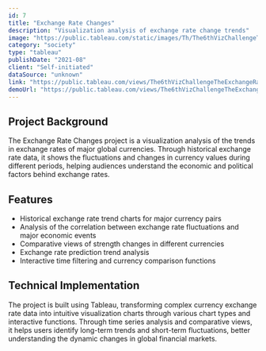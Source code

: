 ```yaml
---
id: 7
title: "Exchange Rate Changes"
description: "Visualization analysis of exchange rate change trends"
image: "https://public.tableau.com/static/images/Th/The6thVizChallengeTheExchangeRate/sheet0/1_rss.png"
category: "society"
type: "tableau"
publishDate: "2021-08"
client: "Self-initiated"
dataSource: "unknown"
link: "https://public.tableau.com/views/The6thVizChallengeTheExchangeRate/sheet0"
demoUrl: "https://public.tableau.com/views/The6thVizChallengeTheExchangeRate/sheet0"
---
```


## Project Background

The Exchange Rate Changes project is a visualization analysis of the trends in exchange rates of major global currencies. Through historical exchange rate data, it shows the fluctuations and changes in currency values during different periods, helping audiences understand the economic and political factors behind exchange rates.

## Features

- Historical exchange rate trend charts for major currency pairs
- Analysis of the correlation between exchange rate fluctuations and major economic events
- Comparative views of strength changes in different currencies
- Exchange rate prediction trend analysis
- Interactive time filtering and currency comparison functions

## Technical Implementation

The project is built using Tableau, transforming complex currency exchange rate data into intuitive visualization charts through various chart types and interactive functions. Through time series analysis and comparative views, it helps users identify long-term trends and short-term fluctuations, better understanding the dynamic changes in global financial markets.